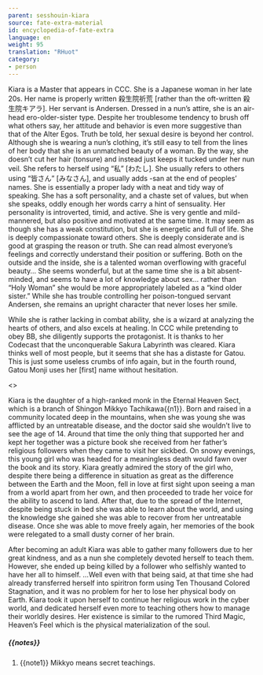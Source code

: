 ```yaml
---
parent: sesshouin-kiara
source: fate-extra-material
id: encyclopedia-of-fate-extra
language: en
weight: 95
translation: "RHuot"
category:
- person
---
```


Kiara is a Master that appears in CCC.
She is a Japanese woman in her late 20s. Her name is properly written 殺生院祈荒 [rather than the oft-written 殺生院キアラ].
Her servant is Andersen.
Dressed in a nun’s attire, she is an air-head ero-older-sister type.
Despite her troublesome tendency to brush off what others say, her attitude and behavior is even more suggestive than that of the Alter Egos. Truth be told, her sexual desire is beyond her control.
Although she is wearing a nun’s clothing, it’s still easy to tell from the lines of her body that she is an unmatched beauty of a woman. By the way, she doesn’t cut her hair (tonsure) and instead just keeps it tucked under her nun veil.
She refers to herself using “私” [わたし].
She usually refers to others using “皆さん” [みなさん], and usually adds -san at the end of peoples’ names.
She is essentially a proper lady with a neat and tidy way of speaking.
She has a soft personality, and a chaste set of values, but when she speaks, oddly enough her words carry a hint of sensuality.
Her personality is introverted, timid, and active.
She is very gentle and mild-mannered, but also positive and motivated at the same time. It may seem as though she has a weak constitution, but she is energetic and full of life. She is deeply compassionate toward others. She is deeply considerate and is good at grasping the reason or truth. She can read almost everyone’s feelings and correctly understand their position or suffering.
Both on the outside and the inside, she is a talented woman overflowing with graceful beauty…
She seems wonderful, but at the same time she is a bit absent-minded, and seems to have a lot of knowledge about sex… rather than “Holy Woman” she would be more appropriately labeled as a “kind older sister.”
While she has trouble controlling her poison-tongued servant Andersen, she remains an upright character that never loses her smile.

While she is rather lacking in combat ability, she is a wizard at analyzing the hearts of others, and also excels at healing. In CCC while pretending to obey BB, she diligently supports the protagonist.
It is thanks to her Codecast that the unconquerable Sakura Labyrinth was cleared.
Kiara thinks well of most people, but it seems that she has a distaste for Gatou.
This is just some useless crumbs of info again, but in the fourth round, Gatou Monji uses her [first] name without hesitation.

<>

Kiara is the daughter of a high-ranked monk in the Eternal Heaven Sect, which is a branch of Shingon Mikkyo Tachikawa{{n1}}.
Born and raised in a community located deep in the mountains, when she was young she was afflicted by an untreatable disease, and the doctor said she wouldn’t live to see the age of 14.
Around that time the only thing that supported her and kept her together was a picture book she received from her father’s religious followers when they came to visit her sickbed.
On snowy evenings, this young girl who was headed for a meaningless death would fawn over the book and its story.
Kiara greatly admired the story of the girl who, despite there being a difference in situation as great as the difference between the Earth and the Moon, fell in love at first sight upon seeing a man from a world apart from her own, and then proceeded to trade her voice for the ability to ascend to land.
After that, due to the spread of the Internet, despite being stuck in bed she was able to learn about the world, and using the knowledge she gained she was able to recover from her untreatable disease. Once she was able to move freely again, her memories of the book were relegated to a small dusty corner of her brain.

After becoming an adult Kiara was able to gather many followers due to her great kindness, and as a nun she completely devoted herself to teach them.
However, she ended up being killed by a follower who selfishly wanted to have her all to himself.
…Well even with that being said, at that time she had already transferred herself into spiritron form using Ten Thousand Colored Stagnation, and it was no problem for her to lose her physical body on Earth.
Kiara took it upon herself to continue her religious work in the cyber world, and dedicated herself even more to teaching others how to manage their worldly desires.
Her existence is similar to the rumored Third Magic, Heaven’s Feel which is the physical materialization of the soul.

##### {{notes}}

1. {{note1}} Mikkyo means secret teachings.
